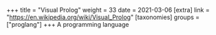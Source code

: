 +++
title = "Visual Prolog"
weight = 33
date = 2021-03-06
[extra]
link = "https://en.wikipedia.org/wiki/Visual_Prolog"
[taxonomies]
groups = ["proglang"]
+++
A programming language


